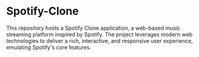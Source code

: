 # Spotify-Clone
This repository hosts a Spotify Clone application, a web-based music streaming platform inspired by Spotify. The project leverages modern web technologies to deliver a rich, interactive, and responsive user experience, emulating Spotify's core features.
